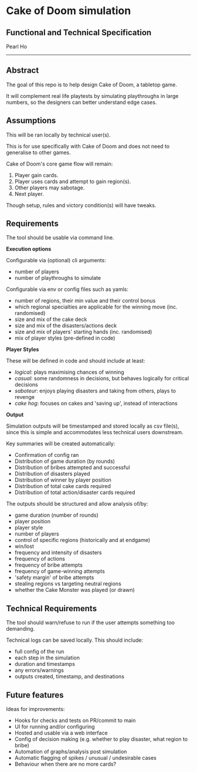 # Cake of Doom simulation
## Functional and Technical Specification

Pearl Ho

----

## Abstract

The goal of this repo is to help design Cake of Doom, a tabletop game. 

It will complement real life playtests by simulating playthroughs in large numbers, so the designers can better understand edge cases.

## Assumptions

This will be ran locally by technical user(s).

This is for use specifically with Cake of Doom and does not need to generalise to other games.

Cake of Doom's core game flow will remain:
1. Player gain cards.
2. Player uses cards and attempt to gain region(s).
3. Other players may sabotage.
4. Next player.

Though setup, rules and victory condition(s) will have tweaks.

## Requirements 

The tool should be usable via command line.

**Execution options**

Configurable via (optional) cli arguments:
 - number of players
 - number of playthroughs to simulate

Configurable via env or config files such as yamls:
 - number of regions, their min value and their control bonus
 - which regional specialties are applicable for the winning move (inc. randomised)
 - size and mix of the cake deck
 - size and mix of the disasters/actions deck
 - size and mix of players' starting hands (inc. randomised)
 - mix of player styles (pre-defined in code)
 
 **Player Styles** 
 
 These will be defined in code and should include at least:
 - _logical_: plays maximising chances of winning
 - _casual_: some randomness in decisions, but behaves logically for critical decisions
 - _saboteur_: enjoys playing disasters and taking from others, plays to revenge
 - _cake hog_: focuses on cakes and 'saving up', instead of interactions
 
 **Output** 

Simulation outputs will be timestamped and stored locally as csv file(s), since this is simple and accommodates less technical users downstream.

Key summaries will be created automatically:
 - Confirmation of config ran
 - Distribution of game duration (by rounds)
 - Distribution of bribes attempted and successful
 - Distribution of disasters played
 - Distribution of winner by player position
 - Distribution of total cake cards required
 - Distribution of total action/disaster cards required

The outputs should be structured and allow analysis of/by:
 - game duration (number of rounds)
 - player position
 - player style
 - number of players
 - control of specific regions (historically and at endgame)
 - win/lost
 - frequency and intensity of disasters
 - frequency of actions
 - frequency of bribe attempts
 - frequency of game-winning attempts
 - 'safety margin' of bribe attempts
 - stealing regions vs targeting neutral regions
 - whether the Cake Monster was played (or drawn)

## Technical Requirements

The tool should warn/refuse to run if the user attempts something too demanding.

Technical logs can be saved locally. This should include:
- full config of the run
- each step in the simulation
- duration and timestamps
- any errors/warnings
- outputs created, timestamp, and destinations

## Future features

Ideas for improvements:
- Hooks for checks and tests on PR/commit to main
- UI for running and/or configuring
- Hosted and usable via a web interface
- Config of decision making (e.g. whether to play disaster, what region to bribe)
- Automation of graphs/analysis post simulation
- Automatic flagging of spikes / unusual / undesirable cases
- Behaviour when there are no more cards?
